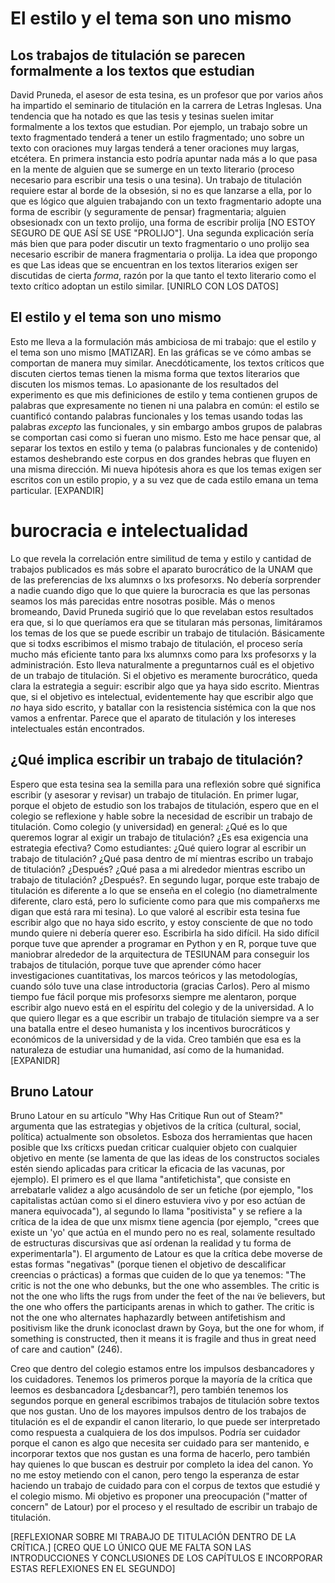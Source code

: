 # El estilo y el tema son uno mismo
## Los trabajos de titulación se parecen formalmente a los textos que estudian
David Pruneda, el asesor de esta tesina, es un profesor que por varios años ha impartido el seminario de titulación en la carrera de Letras Inglesas. Una tendencia que ha notado es que las tesis y tesinas suelen imitar formalmente a los textos que estudian. Por ejemplo, un trabajo sobre un texto fragmentado tenderá a tener un estilo fragmentado; uno sobre un texto con oraciones muy largas tenderá a tener oraciones muy largas, etcétera. En primera instancia esto podría apuntar nada más a lo que pasa en la mente de alguien que se sumerge en un texto literario (proceso necesario para escribir una tesis o una tesina). Un trabajo de titulación requiere estar al borde de la obsesión, si no es que lanzarse a ella, por lo que es lógico que alguien trabajando con un texto fragmentario adopte una forma de escribir (y seguramente de pensar) fragmentaria; alguien obsesionadx con un texto prolijo, una forma de escribir prolija [NO ESTOY SEGURO DE QUE ASÍ SE USE "PROLIJO"]. Una segunda explicación sería más bien que para poder discutir un texto fragmentario o uno prolijo sea necesario escribir de manera fragmentaria o prolija. La idea que propongo es que Las ideas que se encuentran en los textos literarios exigen ser discutidas de cierta _forma_, razón por la que tanto el texto literario como el texto crítico adoptan un estilo similar. [UNIRLO CON LOS DATOS]

## El estilo y el tema son uno mismo
Esto me lleva a la formulación más ambiciosa de mi trabajo: que el estilo y el tema son uno mismo [MATIZAR]. En las gráficas se ve cómo ambas se comportan de manera muy similar. Anecdóticamente, los textos críticos que discuten ciertos temas tienen la misma forma que textos literarios que discuten los mismos temas. Lo apasionante de los resultados del experimento es que mis definiciones de estilo y tema contienen grupos de palabras que expresamente no tienen ni una palabra en común: el estilo se cuantificó contando palabras funcionales y los temas usando todas las palabras _excepto_ las funcionales, y sin embargo ambos grupos de palabras se comportan casi como si fueran uno mismo. Esto me hace pensar que, al separar los textos en estilo y tema (o palabras funcionales y de contenido) estamos deshebrando este corpus en dos grandes hebras que fluyen en una misma dirección. Mi nueva hipótesis ahora es que los temas exigen ser escritos con un estilo propio, y a su vez que de cada estilo emana un tema particular. [EXPANDIR]

# burocracia e intelectualidad
Lo que revela la correlación entre similitud de tema y estilo y cantidad de trabajos publicados es más sobre el aparato burocrático de la UNAM que de las preferencias de lxs alumnxs o lxs profesorxs. No debería sorprender a nadie cuando digo que lo que quiere la burocracia es que las personas seamos los más parecidas entre nosotras posible. Más o menos bromeando, David Pruneda sugirió que lo que revelaban estos resultados era que, si lo que queríamos era que se titularan más personas, limitáramos los temas de los que se puede escribir un trabajo de titulación. Básicamente que si todxs escribimos el mismo trabajo de titulación, el proceso sería mucho más eficiente tanto para lxs alumnxs como para lxs profesorxs y la administración. Esto lleva naturalmente a preguntarnos cuál es el objetivo de un trabajo de titulación. Si el objetivo es meramente burocrático, queda clara la estrategia a seguir: escribir algo que ya haya sido escrito. Mientras que, si el objetivo es intelectual, evidentemente hay que escribir algo que _no_ haya sido escrito, y batallar con la resistencia sistémica con la que nos vamos a enfrentar. Parece que el aparato de titulación y los intereses intelectuales están encontrados.

## ¿Qué implica escribir un trabajo de titulación?
Espero que esta tesina sea la semilla para una reflexión sobre qué significa escribir (y asesorar y revisar) un trabajo de titulación. En primer lugar, porque el objeto de estudio son los trabajos de titulación, espero que en el colegio se reflexione y hable sobre la necesidad de escribir un trabajo de titulación. Como colegio (y universidad) en general: ¿Qué es lo que queremos lograr al exigir un trabajo de titulación? ¿Es esa exigencia una estrategia efectiva? Como estudiantes: ¿Qué quiero lograr al escribir un trabajo de titulación? ¿Qué pasa dentro de mí mientras escribo un trabajo de titulación? ¿Después? ¿Qué pasa a mi alrededor mientras escribo un trabajo de titulación? ¿Después?. En segundo lugar, porque este trabajo de titulación es diferente a lo que se enseña en el colegio (no diametralmente diferente, claro está, pero lo suficiente como para que mis compañerxs me digan que está rara mi tesina). Lo que valoré al escribir esta tesina fue escribir algo que no haya sido escrito, y estoy consciente de que no todo mundo quiere ni debería querer eso. Escribirla ha sido difícil. Ha sido difícil porque tuve que aprender a programar en Python y en R, porque tuve que maniobrar alrededor de la arquitectura de TESIUNAM para conseguir los trabajos de titulación, porque tuve que aprender cómo hacer investigaciones cuantitativas, los marcos teóricos y las metodologías, cuando sólo tuve una clase introductoria (gracias Carlos). Pero al mismo tiempo fue fácil porque mis profesorxs siempre me alentaron, porque escribir algo nuevo está en el espíritu del colegio y de la universidad. A lo que quiero llegar es a que escribir un trabajo de titulación siempre va a ser una batalla entre el deseo humanista y los incentivos burocráticos y económicos de la universidad y de la vida. Creo también que esa es la naturaleza de estudiar una humanidad, así como de la humanidad. [EXPANIDR]

## Bruno Latour
Bruno Latour en su artículo "Why Has Critique Run out of Steam?" argumenta que las estrategias y objetivos de la crítica (cultural, social, política) actualmente son obsoletos. Esboza dos herramientas que hacen posible que lxs críticxs puedan criticar cualquier objeto con cualquier objetivo en mente (se lamenta de que las ideas de los constructos sociales estén siendo aplicadas para criticar la eficacia de las vacunas, por ejemplo). El primero es el que llama "antifetichista", que consiste en arrebatarle validez a algo acusándolo de ser un fetiche (por ejemplo, "los capitalistas actúan como si el dinero estuviera vivo y por eso actúan de manera equivocada"), al segundo lo llama "positivista" y se refiere a la crítica de la idea de que unx mismx tiene agencia (por ejemplo, "crees que existe un 'yo' que actúa en el mundo pero no es real, solamente resultado de estructuras discursivas que así ordenan la realidad y tu forma de experimentarla"). El argumento de Latour es que la crítica debe moverse de estas formas "negativas" (porque tienen el objetivo de descalificar creencias o prácticas) a formas que cuiden de lo que ya tenemos: "The critic is not the one who debunks, but the one who assembles. The critic is not the one who lifts the rugs from under the feet of the naı ̈ve believers, but the one who offers the participants arenas in which to gather. The critic is not the one who alternates haphazardly between antifetishism and positivism like the drunk iconoclast drawn by Goya, but the one for whom, if something is constructed, then it means it is fragile and thus in great need of care and caution" (246). 

Creo que dentro del colegio estamos entre los impulsos desbancadores y los cuidadores. Tenemos los primeros porque la mayoría de la crítica que leemos es desbancadora [¿desbancar?], pero también tenemos los segundos porque en general escribimos trabajos de titulación sobre textos que nos gustan. Uno de los mayores impulsos dentro de los trabajos de titulación es el de expandir el canon literario, lo que puede ser interpretado como respuesta a cualquiera de los dos impulsos. Podría ser cuidador porque el canon es algo que necesita ser cuidado para ser mantenido, e incorporar textos que nos gustan es una forma de hacerlo, pero también hay quienes lo que buscan es destruir por completo la idea del canon. Yo no me estoy metiendo con el canon, pero tengo la esperanza de estar haciendo un trabajo de cuidado para con el corpus de textos que estudié y el colegio mismo. Mi objetivo es proponer una preocupación ("matter of concern" de Latour) por el proceso y el resultado de escribir un trabajo de titulación.

[REFLEXIONAR SOBRE MI TRABAJO DE TITULACIÓN DENTRO DE LA CRÍTICA.]
[CREO QUE LO ÚNICO QUE ME FALTA SON LAS INTRODUCCIONES Y CONCLUSIONES DE LOS CAPÍTULOS E INCORPORAR ESTAS REFLEXIONES EN EL SEGUNDO]